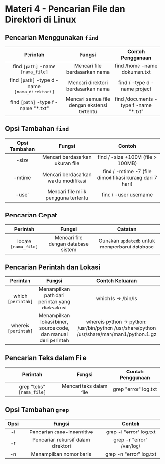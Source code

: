 # Materi 4 - Pencarian File dan Direktori di Linux

## Pencarian Menggunakan `find`

| Perintah	| Fungsi | Contoh Penggunaan |
|:--:|:--:|:--:|
| find `[path]` -name `[nama_file]` | Mencari file berdasarkan nama | find /home -name dokumen.txt |
| find `[path]` -type d -name `[nama_direktori]` | Mencari direktori berdasarkan nama | find / -type d -name project |
| find `[path]` -type f -name "*.txt" | Mencari semua file dengan ekstensi tertentu | find /documents -type f -name "*.txt" |

## Opsi Tambahan `find`

| Opsi Tambahan | Fungsi | Contoh |
|:--:|:--:|:--:|
| -size | Mencari berdasarkan ukuran file | find / -size +100M (file > 100MB) |
| -mtime | Mencari berdasarkan waktu modifikasi | find / -mtime -7 (file dimodifikasi kurang dari 7 hari) |
| -user | Mencari file milik pengguna tertentu | find / -user username |

## Pencarian Cepat

| Perintah | Fungsi | Catatan |
|:--:|:--:|:--:|
| locate `[nama_file]` | Mencari file dengan database sistem | Gunakan `updatedb` untuk memperbarui database |

## Pencarian Perintah dan Lokasi

| Perintah | Fungsi | Contoh Keluaran |
|:--:|:--:|:--:|
| which `[perintah]` | Menampilkan path dari perintah yang dieksekusi | which ls → /bin/ls | 
| whereis `[perintah]` | Menampilkan lokasi biner, source code, dan manual dari perintah | whereis python → python: /usr/bin/python /usr/share/python /usr/share/man/man1/python.1.gz |

## Pencarian Teks dalam File

| Perintah | Fungsi | Contoh Penggunaan |
|:--:|:--:|:--:|
| grep "teks" `[nama_file]` | Mencari teks dalam file | grep "error" log.txt |

## Opsi Tambahan `grep`

| Opsi | Fungsi | Contoh |
|:--:|:--:|:--:|
| -i | Pencarian case-insensitive | grep -i "error" log.txt |
| -r | Pencarian rekursif dalam direktori | grep -r "error" /var/log/ |
| -n | Menampilkan nomor baris | grep -n "error" log.txt |
